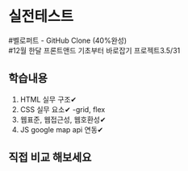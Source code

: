 # 실전테스트 
#벨로퍼트 - GitHub Clone (40%완성)<br>
#12월 한달 프론트앤드 기초부터 바로잡기 프로젝트3.5/31

## 학습내용

1. HTML 실무 구조✔ 
2. CSS 실무 요소✔ -grid, flex
3. 웹표준, 웹접근성, 웹호환성✔<br>
4. JS google map api 연동✔

## 직접 비교 해보세요
